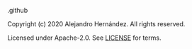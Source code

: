 .github

Copyright (c) 2020 Alejandro Hernández. All rights reserved.

Licensed under Apache-2.0. See [LICENSE](LICENSE.md) for terms.